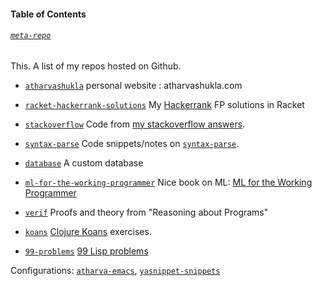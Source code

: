 
#### Table of Contents


###### [`meta-repo`](https://github.com/atharvashukla/meta-repo)
  This. A list of my repos hosted on Github.

- [`atharvashukla`](https://github.com/atharvashukla/atharvashukla) personal website : atharvashukla.com

- [`racket-hackerrank-solutions`](https://github.com/atharvashukla/racket-hackerrank-solutions)
  My [Hackerrank](https://www.hackerrank.com/atharvashukla) FP solutions in Racket

- [`stackoverflow`](https://github.com/atharvashukla/stackoverflow)
  Code from [my stackoverflow answers](https://stackoverflow.com/users/8942807/atharva-shukla?tab=answers).

- [`syntax-parse`](https://github.com/atharvashukla/syntax-parse)
  Code snippets/notes on [`syntax-parse`](https://docs.racket-lang.org/syntax/stxparse.html).

- [`database`](https://github.com/atharvashukla/database)
  A custom database
  
- [`ml-for-the-working-programmer`](https://github.com/atharvashukla/ml-for-the-working-programmer)
  Nice book on ML: [ML for the Working Programmer](https://www.cl.cam.ac.uk/~lp15/MLbook/)

- [`verif`](https://github.com/atharvashukla/verif)
  Proofs and theory from "Reasoning about Programs"

- [`koans`](https://github.com/atharvashukla/koans)
  [Clojure Koans](http://clojurekoans.com) exercises.

- [`99-problems`](https://github.com/atharvashukla/99-problems) [99 Lisp problems](http://www.ic.unicamp.br/~meidanis/courses/mc336/2006s2/funcional/L-99_Ninety-Nine_Lisp_Problems.html)

Configurations: [`atharva-emacs`](https://github.com/atharvashukla/atharva-emacs), [`yasnippet-snippets`](https://github.com/atharvashukla/yasnippet-snippets)
